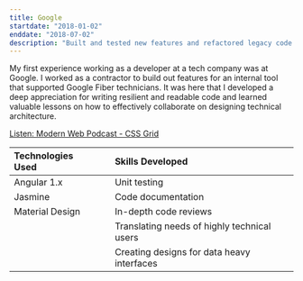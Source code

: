 ```yaml
---
title: Google
startdate: "2018-01-02"
enddate: "2018-07-02"
description: "Built and tested new features and refactored legacy code for an internal tool at Fiber"
---
```


My first experience working as a developer at a tech company was at Google. I worked as a contractor to build out features for an internal tool that supported Google Fiber technicians. It was here that I developed a deep appreciation for writing resilient and readable code and learned valuable lessons on how to effectively collaborate on designing technical architecture.

[Listen: Modern Web Podcast - CSS Grid](https://www.youtube.com/watch?v=K7CJ_WpGCiU)


| Technologies Used |      | Skills Developed                            |
| :----------       |:----:| :------------------------------------------ |
| Angular 1.x       |      | Unit testing                                |
| Jasmine           |      | Code documentation                          |
| Material Design   |      | In-depth code reviews                       |
|                   |      | Translating needs of highly technical users |
|                   |      | Creating designs for data heavy interfaces  |




